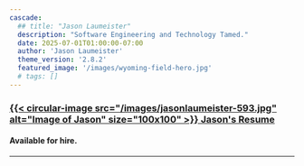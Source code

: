 ```yaml
---
cascade:
  ## title: "Jason Laumeister"
  description: "Software Engineering and Technology Tamed."
  date: 2025-07-01T01:00:00-07:00
  author: 'Jason Laumeister'
  theme_version: '2.8.2'
  featured_image: '/images/wyoming-field-hero.jpg'
  # tags: []
---
```


### [{{< circular-image src="/images/jasonlaumeister-593.jpg" alt="Image of Jason" size="100x100" >}} Jason's Resume](/resume/)
#### Available for hire.
---
  